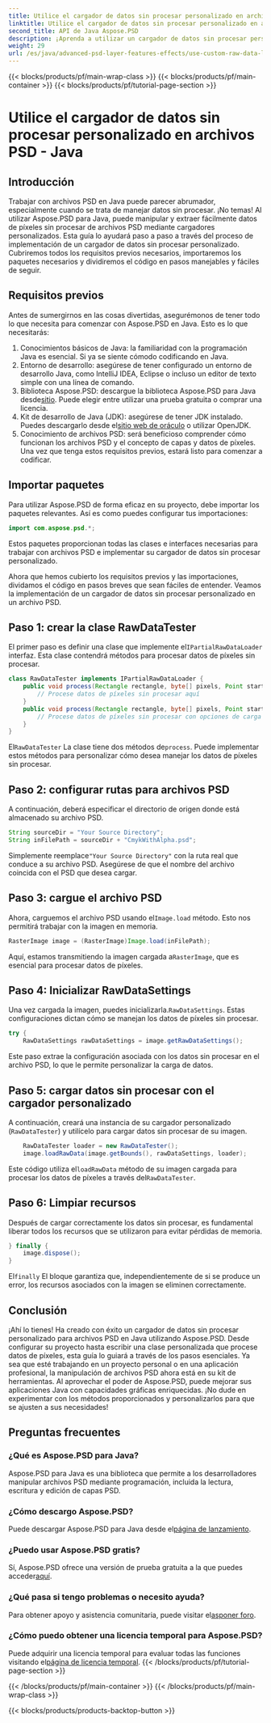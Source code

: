 ```yaml
---
title: Utilice el cargador de datos sin procesar personalizado en archivos PSD - Java
linktitle: Utilice el cargador de datos sin procesar personalizado en archivos PSD - Java
second_title: API de Java Aspose.PSD
description: ¡Aprenda a utilizar un cargador de datos sin procesar personalizado en archivos PSD con Java! Esta guía paso a paso cubre todo, desde la configuración hasta la limpieza de recursos.
weight: 29
url: /es/java/advanced-psd-layer-features-effects/use-custom-raw-data-loader-psd-files/
---
```


{{< blocks/products/pf/main-wrap-class >}}
{{< blocks/products/pf/main-container >}}
{{< blocks/products/pf/tutorial-page-section >}}

# Utilice el cargador de datos sin procesar personalizado en archivos PSD - Java

## Introducción
Trabajar con archivos PSD en Java puede parecer abrumador, especialmente cuando se trata de manejar datos sin procesar. ¡No temas! Al utilizar Aspose.PSD para Java, puede manipular y extraer fácilmente datos de píxeles sin procesar de archivos PSD mediante cargadores personalizados. Esta guía lo ayudará paso a paso a través del proceso de implementación de un cargador de datos sin procesar personalizado. Cubriremos todos los requisitos previos necesarios, importaremos los paquetes necesarios y dividiremos el código en pasos manejables y fáciles de seguir.
## Requisitos previos
Antes de sumergirnos en las cosas divertidas, asegurémonos de tener todo lo que necesita para comenzar con Aspose.PSD en Java. Esto es lo que necesitarás:
1. Conocimientos básicos de Java: la familiaridad con la programación Java es esencial. Si ya se siente cómodo codificando en Java.
2. Entorno de desarrollo: asegúrese de tener configurado un entorno de desarrollo Java, como IntelliJ IDEA, Eclipse o incluso un editor de texto simple con una línea de comando.
3.  Biblioteca Aspose.PSD: descargue la biblioteca Aspose.PSD para Java desde[sitio](https://releases.aspose.com/psd/java/). Puede elegir entre utilizar una prueba gratuita o comprar una licencia.
4. Kit de desarrollo de Java (JDK): asegúrese de tener JDK instalado. Puedes descargarlo desde el[sitio web de oráculo](https://www.oracle.com/java/technologies/javase-jdk11-downloads.html) o utilizar OpenJDK.
5. Conocimiento de archivos PSD: será beneficioso comprender cómo funcionan los archivos PSD y el concepto de capas y datos de píxeles.
Una vez que tenga estos requisitos previos, estará listo para comenzar a codificar.

## Importar paquetes
Para utilizar Aspose.PSD de forma eficaz en su proyecto, debe importar los paquetes relevantes. Así es como puedes configurar tus importaciones:
```java
import com.aspose.psd.*;
```
Estos paquetes proporcionan todas las clases e interfaces necesarias para trabajar con archivos PSD e implementar su cargador de datos sin procesar personalizado.

Ahora que hemos cubierto los requisitos previos y las importaciones, dividamos el código en pasos breves que sean fáciles de entender. Veamos la implementación de un cargador de datos sin procesar personalizado en un archivo PSD.
## Paso 1: crear la clase RawDataTester
 El primer paso es definir una clase que implemente el`IPartialRawDataLoader` interfaz. Esta clase contendrá métodos para procesar datos de píxeles sin procesar.
```java
class RawDataTester implements IPartialRawDataLoader {
    public void process(Rectangle rectangle, byte[] pixels, Point start, Point end) {
        // Procese datos de píxeles sin procesar aquí
    }
    public void process(Rectangle rectangle, byte[] pixels, Point start, Point end, LoadOptions loadOptions) {
        // Procese datos de píxeles sin procesar con opciones de carga aquí
    }
}
```
 El`RawDataTester` La clase tiene dos métodos de`process`. Puede implementar estos métodos para personalizar cómo desea manejar los datos de píxeles sin procesar. 
## Paso 2: configurar rutas para archivos PSD
A continuación, deberá especificar el directorio de origen donde está almacenado su archivo PSD.
```java
String sourceDir = "Your Source Directory";
String inFilePath = sourceDir + "CmykWithAlpha.psd";
```
 Simplemente reemplace`"Your Source Directory"` con la ruta real que conduce a su archivo PSD. Asegúrese de que el nombre del archivo coincida con el PSD que desea cargar.
## Paso 3: cargue el archivo PSD
 Ahora, carguemos el archivo PSD usando el`Image.load` método. Esto nos permitirá trabajar con la imagen en memoria.
```java
RasterImage image = (RasterImage)Image.load(inFilePath);
```
Aquí, estamos transmitiendo la imagen cargada a`RasterImage`, que es esencial para procesar datos de píxeles.
## Paso 4: Inicializar RawDataSettings
 Una vez cargada la imagen, puedes inicializarla.`RawDataSettings`. Estas configuraciones dictan cómo se manejan los datos de píxeles sin procesar.
```java
try {
    RawDataSettings rawDataSettings = image.getRawDataSettings();
```
Este paso extrae la configuración asociada con los datos sin procesar en el archivo PSD, lo que le permite personalizar la carga de datos.
## Paso 5: cargar datos sin procesar con el cargador personalizado
A continuación, creará una instancia de su cargador personalizado (`RawDataTester`) y utilícelo para cargar datos sin procesar de su imagen.
```java
    RawDataTester loader = new RawDataTester();
    image.loadRawData(image.getBounds(), rawDataSettings, loader);
```
 Este código utiliza el`loadRawData` método de su imagen cargada para procesar los datos de píxeles a través del`RawDataTester`.
## Paso 6: Limpiar recursos
Después de cargar correctamente los datos sin procesar, es fundamental liberar todos los recursos que se utilizaron para evitar pérdidas de memoria.
```java
} finally {
    image.dispose();
}
```
 El`finally` El bloque garantiza que, independientemente de si se produce un error, los recursos asociados con la imagen se eliminen correctamente.

## Conclusión
¡Ahí lo tienes! Ha creado con éxito un cargador de datos sin procesar personalizado para archivos PSD en Java utilizando Aspose.PSD. Desde configurar su proyecto hasta escribir una clase personalizada que procese datos de píxeles, esta guía lo guiará a través de los pasos esenciales. Ya sea que esté trabajando en un proyecto personal o en una aplicación profesional, la manipulación de archivos PSD ahora está en su kit de herramientas.
Al aprovechar el poder de Aspose.PSD, puede mejorar sus aplicaciones Java con capacidades gráficas enriquecidas. ¡No dude en experimentar con los métodos proporcionados y personalizarlos para que se ajusten a sus necesidades!

## Preguntas frecuentes
### ¿Qué es Aspose.PSD para Java?  
Aspose.PSD para Java es una biblioteca que permite a los desarrolladores manipular archivos PSD mediante programación, incluida la lectura, escritura y edición de capas PSD.
### ¿Cómo descargo Aspose.PSD?  
 Puede descargar Aspose.PSD para Java desde el[página de lanzamiento](https://releases.aspose.com/psd/java/).
### ¿Puedo usar Aspose.PSD gratis?  
 Sí, Aspose.PSD ofrece una versión de prueba gratuita a la que puedes acceder[aquí](https://releases.aspose.com/).
### ¿Qué pasa si tengo problemas o necesito ayuda?  
 Para obtener apoyo y asistencia comunitaria, puede visitar el[asponer foro](https://forum.aspose.com/c/psd/34).
### ¿Cómo puedo obtener una licencia temporal para Aspose.PSD?  
Puede adquirir una licencia temporal para evaluar todas las funciones visitando el[página de licencia temporal](https://purchase.aspose.com/temporary-license/).
{{< /blocks/products/pf/tutorial-page-section >}}

{{< /blocks/products/pf/main-container >}}
{{< /blocks/products/pf/main-wrap-class >}}

{{< blocks/products/products-backtop-button >}}
